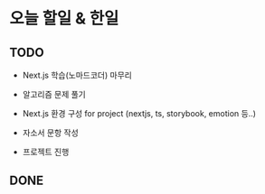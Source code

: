 # 오늘 할일 & 한일

## TODO

- Next.js 학습(노마드코더) 마무리

- 알고리즘 문제 풀기

- Next.js 환경 구성 for project (nextjs, ts, storybook, emotion 등..)

- 자소서 문항 작성

- 프로젝트 진행

## DONE
